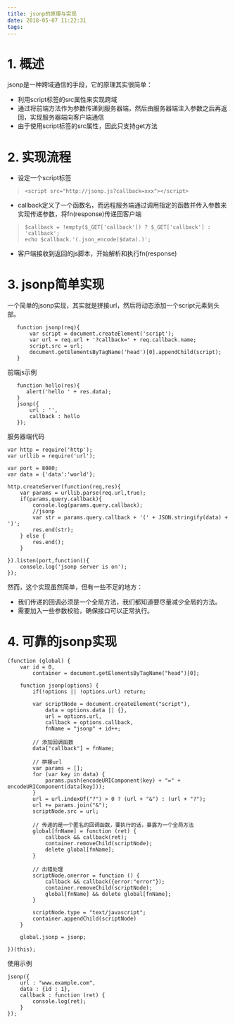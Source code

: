 ```yaml
---
title: jsonp的原理与实现
date: 2018-05-07 11:22:31
tags:
---
```

# 1. 概述
jsonp是一种跨域通信的手段，它的原理其实很简单：

* 利用script标签的src属性来实现跨域
* 通过将前端方法作为参数传递到服务器端，然后由服务器端注入参数之后再返回，实现服务器端向客户端通信
* 由于使用script标签的src属性，因此只支持get方法

# 2. 实现流程
* 设定一个script标签
> `<script src="http://jsonp.js?callback=xxx"></script>`  

* callback定义了一个函数名，而远程服务端通过调用指定的函数并传入参数来实现传递参数，将fn(response)传递回客户端  
>```
>$callback = !empty($_GET['callback']) ? $_GET['callback'] : 'callback';
>echo $callback.'(.json_encode($data).)'; 
>```

* 客户端接收到返回的js脚本，开始解析和执行fn(response)

# 3. jsonp简单实现
一个简单的jsonp实现，其实就是拼接url，然后将动态添加一个script元素到头部。
```
   function jsonp(req){
       var script = document.createElement('script');
       var url = req.url + '?callback=' + req.callback.name;
       script.src = url;
       document.getElementsByTagName('head')[0].appendChild(script); 
   }
```
前端js示例
```
   function hello(res){
      alert('hello ' + res.data);
   }
   jsonp({
       url : '',
       callback : hello 
   });
```

服务器端代码
```
var http = require('http');
var urllib = require('url');

var port = 8080;
var data = {'data':'world'};

http.createServer(function(req,res){
    var params = urllib.parse(req.url,true);
    if(params.query.callback){
        console.log(params.query.callback);
        //jsonp
        var str = params.query.callback + '(' + JSON.stringify(data) + ')';
        res.end(str);
    } else {
        res.end();
    }
    
}).listen(port,function(){
    console.log('jsonp server is on');
});
```
然而，这个实现虽然简单，但有一些不足的地方：
* 我们传递的回调必须是一个全局方法，我们都知道要尽量减少全局的方法。
* 需要加入一些参数校验，确保接口可以正常执行。

# 4. 可靠的jsonp实现
```
(function (global) {
    var id = 0,
        container = document.getElementsByTagName("head")[0];

    function jsonp(options) {
        if(!options || !options.url) return;

        var scriptNode = document.createElement("script"),
            data = options.data || {},
            url = options.url,
            callback = options.callback,
            fnName = "jsonp" + id++;

        // 添加回调函数
        data["callback"] = fnName;

        // 拼接url
        var params = [];
        for (var key in data) {
            params.push(encodeURIComponent(key) + "=" + encodeURIComponent(data[key]));
        }
        url = url.indexOf("?") > 0 ? (url + "&") : (url + "?");
        url += params.join("&");
        scriptNode.src = url;

        // 传递的是一个匿名的回调函数，要执行的话，暴露为一个全局方法
        global[fnName] = function (ret) {
            callback && callback(ret);
            container.removeChild(scriptNode);
            delete global[fnName];
        }

        // 出错处理
        scriptNode.onerror = function () {
            callback && callback({error:"error"});
            container.removeChild(scriptNode);
            global[fnName] && delete global[fnName];
        }

        scriptNode.type = "text/javascript";
        container.appendChild(scriptNode)
    }

    global.jsonp = jsonp;

})(this);
```
使用示例
```
jsonp({
    url : "www.example.com",
    data : {id : 1},
    callback : function (ret) {
        console.log(ret);
    }
});
```